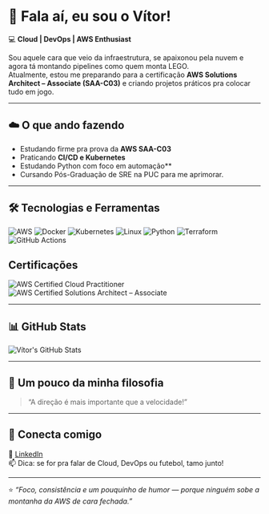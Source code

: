 # 👋 Fala aí, eu sou o Vítor!

💻 **Cloud | DevOps | AWS Enthusiast**

Sou aquele cara que veio da infraestrutura, se apaixonou pela nuvem e agora tá montando pipelines como quem monta LEGO.  
Atualmente, estou me preparando para a certificação **AWS Solutions Architect – Associate (SAA-C03)** e criando projetos práticos pra colocar tudo em jogo.  

---

## ☁️ O que ando fazendo
- Estudando firme pra prova da **AWS SAA-C03**  
- Praticando **CI/CD  e Kubernetes**  
- Estudando Python com foco em automação**  
- Cursando Pós-Graduação de SRE na PUC para me aprimorar.

---

## 🛠️ Tecnologias e Ferramentas
![AWS](https://img.shields.io/badge/AWS-232F3E?style=flat-square&logo=amazon-aws&logoColor=FF9900)
![Docker](https://img.shields.io/badge/Docker-0db7ed?style=flat-square&logo=docker&logoColor=white)
![Kubernetes](https://img.shields.io/badge/Kubernetes-326ce5?style=flat-square&logo=kubernetes&logoColor=white)
![Linux](https://img.shields.io/badge/Linux-FCC624?style=flat-square&logo=linux&logoColor=black)
![Python](https://img.shields.io/badge/Python-3670A0?style=flat-square&logo=python&logoColor=ffdd54)
![Terraform](https://img.shields.io/badge/Terraform-623CE4?style=flat-square&logo=terraform&logoColor=white)
![GitHub Actions](https://img.shields.io/badge/GitHub%20Actions-2088FF?style=flat-square&logo=githubactions&logoColor=white)

## Certificações

![AWS Certified Cloud Practitioner](https://img.shields.io/badge/AWS%20Certified-Cloud%20Practitioner-%23FF9900?style=for-the-badge&logo=amazon-aws&logoColor=white)
![AWS Certified Solutions Architect – Associate](https://img.shields.io/badge/AWS%20Certified-Solutions%20Architect%20Associate-%23232F3E?style=for-the-badge&logo=amazon-aws&logoColor=FF9900)




---

## 📊 GitHub Stats
![Vítor's GitHub Stats](https://github-readme-stats.vercel.app/api?username=vitorbs10&show_icons=true&theme=tokyonight)

---

## 🚀 Um pouco da minha filosofia
> “A direção é mais importante que a velocidade!”  


---

## 🤝 Conecta comigo
💼 [LinkedIn](https://www.linkedin.com/in/vitorbispo)  
📫 Dica: se for pra falar de Cloud, DevOps ou futebol, tamo junto!

---

⭐ *“Foco, consistência e um pouquinho de humor — porque ninguém sobe a montanha da AWS de cara fechada.”*
